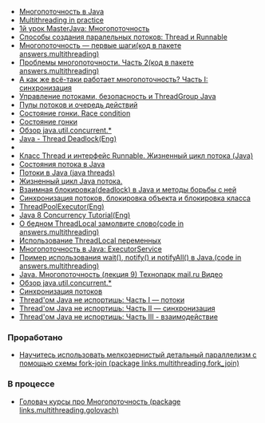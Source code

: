 - <a href="https://habrahabr.ru/post/164487">Многопоточность в Java</a>
- <a href="https://habrahabr.ru/post/137065">Multithreading in practice</a>
- <a href="https://github.com/JavaOPs/masterjava#Первое-занятие-многопоточность">1й урок MasterJava: Многопоточность</a>
- <a href="https://habrahabr.ru/post/164487/">Способы создания паралельных потоков: Thread и Runnable</a>
- <a href="http://java-course.ru/begin/multithread_01/">Многопоточность — первые шаги(код в пакете answers.multithreading)</a>
- <a href="http://java-course.ru/begin/multithread_02/">Проблемы многопоточности. Часть 2(код в пакете answers.multithreading)</a>
- <a href="https://habrahabr.ru/post/143237/">А как же всё-таки работает многопоточность? Часть I: синхронизация</a>
- <a href="http://src-code.net/upravlenie-potokami-bezopasnost-i-threadgroup-java/">Управление потоками, безопасность и ThreadGroup Java</a>
- <a href="https://www.ibm.com/developerworks/ru/library/j-jtp0730/index.html">Пулы потоков и очередь действий</a>
- <a href="https://www.viva64.com/ru/t/0042/">Состояние гонки. Race condition</a>
- <a href="https://ru.wikipedia.org/wiki/%D0%A1%D0%BE%D1%81%D1%82%D0%BE%D1%8F%D0%BD%D0%B8%D0%B5_%D0%B3%D0%BE%D0%BD%D0%BA%D0%B8">Состояние гонки</a>
- <a href="https://habrahabr.ru/company/luxoft/blog/157273/">Обзор java.util.concurrent.*</a>
- <a href="http://www.tutorialspoint.com/java/java_thread_deadlock.htm">Java - Thread Deadlock(Eng)</a>
- <a href="http://www.fandroid.info/klass-thread-i-interfejs-runnable-zhiznennyj-tsikl-potoka-java/"></a>
- <a href="">Класс Thread и интерфейс Runnable. Жизненный цикл потока (Java)</a>
- <a href="http://crypto.pp.ua/2010/06/sostoyaniya-potoka-v-java/">Состояния потока в Java</a>
- <a href="http://www.quizful.net/post/java-threads">Потоки в Java (java threads)</a>
- <a href="https://javadevblog.com/zhiznenny-j-tsikl-java-potoka-sostoyaniya-potoka-v-java.html">Жизненный цикл Java потока. </a>
- <a href="http://www.developersonthe.net/ru/posts/post_id/34-Vzaimnaja-blokirovkadeadlock-v-Java-i-metody-borby-s-nej/">Взаимная блокировка(deadlock) в Java и методы борьбы с ней</a>
- <a href="http://info.javarush.ru/CynepHy6/2014/10/27/%D0%A1%D0%B8%D0%BD%D1%85%D1%80%D0%BE%D0%BD%D0%B8%D0%B7%D0%B0%D1%86%D0%B8%D1%8F-%D0%BF%D0%BE%D1%82%D0%BE%D0%BA%D0%BE%D0%B2-%D0%B1%D0%BB%D0%BE%D0%BA%D0%B8%D1%80%D0%BE%D0%B2%D0%BA%D0%B0-%D0%BE%D0%B1%D1%8A%D0%B5%D0%BA%D1%82%D0%B0-%D0%B8-%D0%B1%D0%BB%D0%BE%D0%BA%D0%B8%D1%80%D0%BE%D0%B2%D0%BA%D0%B0-%D0%BA%D0%BB%D0%B0%D1%81%D1%81%D0%B0.html">Синхронизация потоков, блокировка объекта и блокировка класса</a>
- <a href="http://tutorials.jenkov.com/java-util-concurrent/threadpoolexecutor.html">ThreadPoolExecutor(Eng)</a>
- <a href="http://winterbe.com/posts/2015/05/22/java8-concurrency-tutorial-atomic-concurrent-map-examples/">Java 8 Concurrency Tutorial(Eng)</a>
- <a href="http://samolisov.blogspot.ru/2011/04/threadlocal.html">О бедном ThreadLocal замолвите слово(code in answers.multithreading)</a>
- <a href="https://articles.javatalks.ru/articles/17">Использование ThreadLocal переменных</a>
- <a href="https://habrahabr.ru/post/116363/">Многопоточность в Java: ExecutorService</a>
- <a href="https://javadevblog.com/primer-ispol-zovaniya-wait-notify-i-notifyall-v-java.html">Пример использования wait(), notify() и notifyAll() в Java.(code in answers.multithreading)</a>
- <a href="https://www.youtube.com/watch?v=dLDhB6SRXzw">Java. Многопоточность (лекция 9) Технопарк mail.ru Видео</a>
- <a href="https://habr.com/company/luxoft/blog/157273/">Обзор java.util.concurrent.*</a>
- <a href="http://www.skipy.ru/technics/synchronization.html">Синхронизация потоков</a>
- <a href="https://javarush.ru/groups/posts/2047-threadom-java-ne-isportishjh--chastjh-i---potoki">Thread'ом Java не испортишь: Часть I — потоки</a>
- <a href="https://javarush.ru/groups/posts/2048-threadom-java-ne-isportishjh--chastjh-ii---sinkhronizacija">Thread'ом Java не испортишь: Часть II — синхронизация</a>
- <a href="https://javarush.ru/groups/posts/2060-threadom-java-ne-isportishjh--chastjh-iii---vzaimodeystvie">Thread'ом Java не испортишь: Часть III - взаимодействие</a>


### Проработано
- <a href="https://www.ibm.com/developerworks/ru/library/j-jtp11137/index.html">Научитесь использовать мелкозернистый детальный параллелизм с помощью схемы fork-join (package links.multithreading.fork_join)</a>

### В процессе
- <a href="https://www.youtube.com/watch?v=4YGqahTTWtQ&list=PLoij6udfBncgyV-7Y0lEh0EwfkpcAoBeK">Головач курсы про Многопоточность (package links.multithreading.golovach)</a>